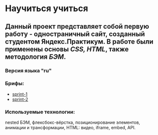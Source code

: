 # **Научиться учиться**
## Данный проект представляет собой первую работу - одностраничный сайт, созданный студентом Яндекс.Практикум. В работе были применены основы *CSS, HTML*, также методология *БЭМ*.
### Версия языка "ru"
### Брифы:
* [sprint-1](https://code.s3.yandex.net/web-developer/project-1/sprint-1-brief.pdf)
* [sprint-2](https://code.s3.yandex.net/web-developer/project-1/sprint-2-brief.pdf)

### Используемые технологии: 
nested БЭМ, флексбокс-вёрстка, позиционирование элементов, анимации и трансформации, HTML: видео, iframe, embed, API.
